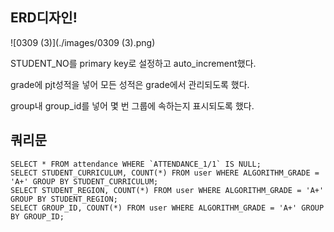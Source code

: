 ## ERD디자인!

![0309 (3)](./images/0309 (3).png)

STUDENT_NO를 primary key로 설정하고 auto_increment했다.

grade에 pjt성적을 넣어 모든 성적은 grade에서 관리되도록 했다.

group내 group_id를 넣어 몇 번 그룹에 속하는지 표시되도록 했다.

## 쿼리문

```
SELECT * FROM attendance WHERE `ATTENDANCE_1/1` IS NULL;
SELECT STUDENT_CURRICULUM, COUNT(*) FROM user WHERE ALGORITHM_GRADE = 'A+' GROUP BY STUDENT_CURRICULUM;
SELECT STUDENT_REGION, COUNT(*) FROM user WHERE ALGORITHM_GRADE = 'A+' GROUP BY STUDENT_REGION;
SELECT GROUP_ID, COUNT(*) FROM user WHERE ALGORITHM_GRADE = 'A+' GROUP BY GROUP_ID;
```

